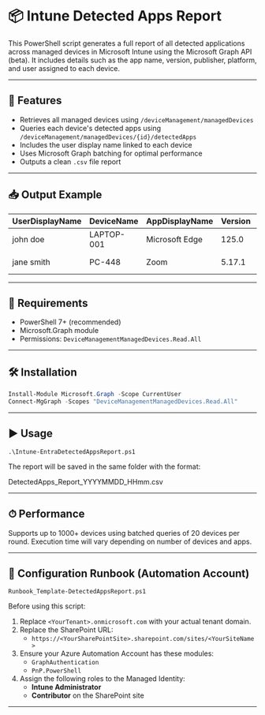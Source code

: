 # 📦 Intune Detected Apps Report

This PowerShell script generates a full report of all detected applications across managed devices in Microsoft Intune using the Microsoft Graph API (beta). It includes details such as the app name, version, publisher, platform, and user assigned to each device.

---

## 🚀 Features

- Retrieves all managed devices using `/deviceManagement/managedDevices`
- Queries each device's detected apps using `/deviceManagement/managedDevices/{id}/detectedApps`
- Includes the user display name linked to each device
- Uses Microsoft Graph batching for optimal performance
- Outputs a clean `.csv` file report

---

## 📥 Output Example

| UserDisplayName | DeviceName | AppDisplayName | Version | Publisher | Platform | AppId |
|------------------|------------|----------------|---------|-----------|----------|--------|
| john doe         | LAPTOP-001 | Microsoft Edge | 125.0   | Microsoft | Windows  | abc123 |
| jane smith       | PC-448     | Zoom           | 5.17.1  | Zoom Inc. | Windows  | def456 |

---

## 🧰 Requirements

- PowerShell 7+ (recommended)
- Microsoft.Graph module  
- Permissions: `DeviceManagementManagedDevices.Read.All`

---

## 🛠️ Installation

```powershell
Install-Module Microsoft.Graph -Scope CurrentUser
Connect-MgGraph -Scopes "DeviceManagementManagedDevices.Read.All"
```

---

## ▶️ Usage

```plain
.\Intune-EntraDetectedAppsReport.ps1
```

The report will be saved in the same folder with the format:

DetectedApps_Report_YYYYMMDD_HHmm.csv

---

## ⏱ Performance

Supports up to 1000+ devices using batched queries of 20 devices per round. Execution time will vary depending on number of devices and apps.

---

## 🔧 Configuration Runbook (Automation Account)

```pwsh
Runbook_Template-DetectedAppsReport.ps1
```
Before using this script:

1. Replace `<YourTenant>.onmicrosoft.com` with your actual tenant domain.
2. Replace the SharePoint URL:
   - `https://<YourSharePointSite>.sharepoint.com/sites/<YourSiteName>`
3. Ensure your Azure Automation Account has these modules:
   - `GraphAuthentication`
   - `PnP.PowerShell`
4. Assign the following roles to the Managed Identity:
   - **Intune Administrator**
   - **Contributor** on the SharePoint site

---
